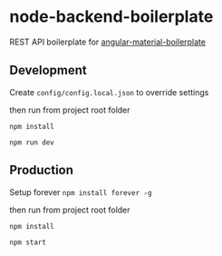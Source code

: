 # node-backend-boilerplate
REST API boilerplate for [angular-material-boilerplate](https://github.com/MrZaYaC/angular-material-boilerplate)

## Development

Create `config/config.local.json` to override settings

then run from project root folder

```
npm install

npm run dev
```

## Production

Setup forever `npm install forever -g`

then run from project root folder

```
npm install

npm start
```
